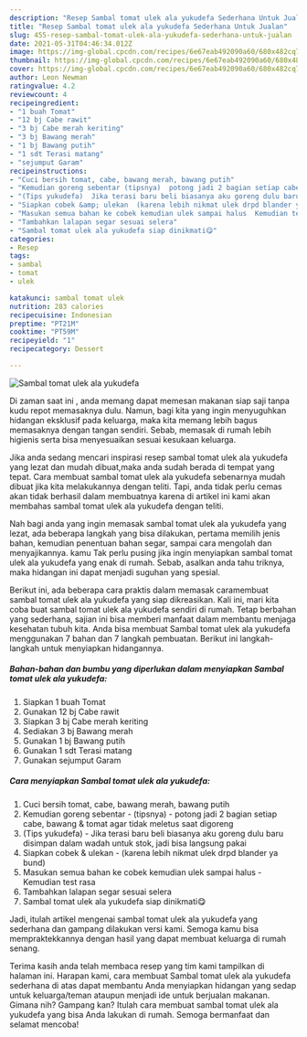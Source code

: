 ```yaml
---
description: "Resep Sambal tomat ulek ala yukudefa Sederhana Untuk Jualan"
title: "Resep Sambal tomat ulek ala yukudefa Sederhana Untuk Jualan"
slug: 455-resep-sambal-tomat-ulek-ala-yukudefa-sederhana-untuk-jualan
date: 2021-05-31T04:46:34.012Z
image: https://img-global.cpcdn.com/recipes/6e67eab492090a60/680x482cq70/sambal-tomat-ulek-ala-yukudefa-foto-resep-utama.jpg
thumbnail: https://img-global.cpcdn.com/recipes/6e67eab492090a60/680x482cq70/sambal-tomat-ulek-ala-yukudefa-foto-resep-utama.jpg
cover: https://img-global.cpcdn.com/recipes/6e67eab492090a60/680x482cq70/sambal-tomat-ulek-ala-yukudefa-foto-resep-utama.jpg
author: Leon Newman
ratingvalue: 4.2
reviewcount: 4
recipeingredient:
- "1 buah Tomat"
- "12 bj Cabe rawit"
- "3 bj Cabe merah keriting"
- "3 bj Bawang merah"
- "1 bj Bawang putih"
- "1 sdt Terasi matang"
- "sejumput Garam"
recipeinstructions:
- "Cuci bersih tomat, cabe, bawang merah, bawang putih"
- "Kemudian goreng sebentar (tipsnya)  potong jadi 2 bagian setiap cabe, bawang &amp; tomat agar tidak meletus saat digoreng"
- "(Tips yukudefa)  Jika terasi baru beli biasanya aku goreng dulu baru disimpan dalam wadah untuk stok, jadi bisa langsung pakai"
- "Siapkan cobek &amp; ulekan  (karena lebih nikmat ulek drpd blander ya bund)"
- "Masukan semua bahan ke cobek kemudian ulek sampai halus  Kemudian test rasa"
- "Tambahkan lalapan segar sesuai selera"
- "Sambal tomat ulek ala yukudefa siap dinikmati😋"
categories:
- Resep
tags:
- sambal
- tomat
- ulek

katakunci: sambal tomat ulek 
nutrition: 283 calories
recipecuisine: Indonesian
preptime: "PT21M"
cooktime: "PT59M"
recipeyield: "1"
recipecategory: Dessert

---
```



![Sambal tomat ulek ala yukudefa](https://img-global.cpcdn.com/recipes/6e67eab492090a60/680x482cq70/sambal-tomat-ulek-ala-yukudefa-foto-resep-utama.jpg)

Di zaman  saat ini , anda memang dapat memesan makanan siap saji tanpa kudu repot memasaknya dulu. Namun, bagi kita yang ingin menyuguhkan hidangan eksklusif pada keluarga, maka kita memang lebih bagus memasaknya dengan tangan sendiri. Sebab, memasak di rumah lebih higienis serta bisa menyesuaikan sesuai kesukaan keluarga.

Jika anda sedang mencari inspirasi resep sambal tomat ulek ala yukudefa yang lezat dan mudah dibuat,maka anda sudah berada di tempat yang tepat. Cara membuat sambal tomat ulek ala yukudefa  sebenarnya mudah dibuat jika kita melakukannya dengan teliti. Tapi, anda tidak perlu cemas akan tidak berhasil dalam membuatnya 
karena di artikel ini kami akan membahas sambal tomat ulek ala yukudefa dengan teliti.  



Nah bagi anda yang ingin memasak sambal tomat ulek ala yukudefa yang lezat, ada beberapa langkah yang bisa dilakukan, pertama memilih jenis bahan, kemudian penentuan bahan segar, sampai cara mengolah dan menyajikannya. kamu Tak perlu pusing jika ingin menyiapkan sambal tomat ulek ala yukudefa yang enak di rumah. Sebab, asalkan anda  tahu triknya, maka hidangan ini dapat menjadi suguhan yang spesial.

Berikut ini, ada beberapa cara praktis  dalam memasak caramembuat sambal tomat ulek ala yukudefa yang siap dikreasikan. Kali ini, mari kita coba buat sambal tomat ulek ala yukudefa sendiri di rumah. Tetap berbahan yang sederhana, sajian ini bisa memberi manfaat dalam membantu menjaga kesehatan tubuh kita. Anda bisa membuat Sambal tomat ulek ala yukudefa menggunakan 7 bahan dan 7 langkah pembuatan. Berikut ini langkah-langkah untuk menyiapkan hidangannya.

<!--inarticleads1-->

##### Bahan-bahan dan bumbu yang diperlukan dalam menyiapkan Sambal tomat ulek ala yukudefa:

1. Siapkan 1 buah Tomat
1. Gunakan 12 bj Cabe rawit
1. Siapkan 3 bj Cabe merah keriting
1. Sediakan 3 bj Bawang merah
1. Gunakan 1 bj Bawang putih
1. Gunakan 1 sdt Terasi matang
1. Gunakan sejumput Garam




<!--inarticleads2-->

##### Cara menyiapkan Sambal tomat ulek ala yukudefa:

1. Cuci bersih tomat, cabe, bawang merah, bawang putih
1. Kemudian goreng sebentar - (tipsnya)  - potong jadi 2 bagian setiap cabe, bawang &amp; tomat agar tidak meletus saat digoreng
1. (Tips yukudefa)  - Jika terasi baru beli biasanya aku goreng dulu baru disimpan dalam wadah untuk stok, jadi bisa langsung pakai
1. Siapkan cobek &amp; ulekan  - (karena lebih nikmat ulek drpd blander ya bund)
1. Masukan semua bahan ke cobek kemudian ulek sampai halus  - Kemudian test rasa
1. Tambahkan lalapan segar sesuai selera
1. Sambal tomat ulek ala yukudefa siap dinikmati😋




Jadi, itulah artikel mengenai  sambal tomat ulek ala yukudefa  yang sederhana dan gampang dilakukan versi kami. Semoga kamu bisa mempraktekkannya dengan hasil yang dapat membuat keluarga di rumah senang. 

Terima kasih anda telah membaca resep yang tim kami tampilkan di halaman ini. Harapan kami, cara membuat  Sambal tomat ulek ala yukudefa sederhana di atas dapat membantu Anda menyiapkan hidangan yang sedap untuk keluarga/teman ataupun menjadi ide untuk berjualan makanan. Gimana nih? Gampang kan? Itulah cara membuat sambal tomat ulek ala yukudefa yang bisa Anda lakukan di rumah. Semoga bermanfaat dan selamat mencoba!

